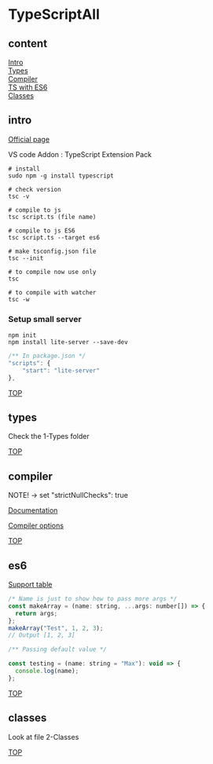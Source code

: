 # TypeScriptAll

## content

[Intro](#intro) <br/>
[Types](#types) <br/>
[Compiler](#compiler) <br/>
[TS with ES6](#es6) <br/>
[Classes](#classes) <br/>

## intro

[Official page](https://www.typescriptlang.org/docs/home.html)

VS code Addon : TypeScript Extension Pack

```console
# install
sudo npm -g install typescript

# check version
tsc -v

# compile to js
tsc script.ts (file name)

# compile to js ES6
tsc script.ts --target es6

# make tsconfig.json file
tsc --init

# to compile now use only
tsc

# to compile with watcher
tsc -w
```

### Setup small server

```console
npm init
npm install lite-server --save-dev
```

```javascript
/** In package.json */
"scripts": {
    "start": "lite-server"
},
```

[TOP](#content)

## types

Check the 1-Types folder

[TOP](#content)

## compiler

NOTE! -> set "strictNullChecks": true

[Documentation](http://www.typescriptlang.org/docs/handbook/tsconfig-json.html)

[Compiler options](http://www.typescriptlang.org/docs/handbook/compiler-options.html)

[TOP](#content)

## es6

[Support table](http://kangax.github.io/compat-table/es6/)

```javascript
/* Name is just to show how to pass more args */
const makeArray = (name: string, ...args: number[]) => {
  return args;
};
makeArray("Test", 1, 2, 3);
// Output [1, 2, 3]

/** Passing default value */

const testing = (name: string = "Max"): void => {
  console.log(name);
};
```

[TOP](#content)

## classes

Look at file 2-Classes

[TOP](#content)
